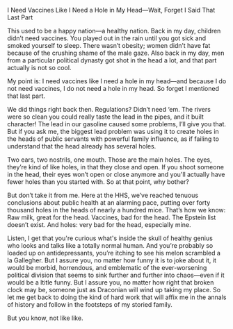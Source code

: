 I Need Vaccines Like I Need a Hole in My Head—Wait, Forget I Said That Last Part

This used to be a happy nation—a healthy nation. Back in my day, children didn’t need vaccines. You played out in the rain until you got sick and smoked yourself to sleep. There wasn’t obesity; women didn’t have fat because of the crushing shame of the male gaze. Also back in my day, men from a particular political dynasty got shot in the head a lot, and that part actually is not so cool.

My point is: I need vaccines like I need a hole in my head—and because I do not need vaccines, I do not need a hole in my head. So forget I mentioned that last part.

We did things right back then. Regulations? Didn’t need ‘em. The rivers were so clean you could really taste the lead in the pipes, and it built character! The lead in our gasoline caused some problems, I’ll give you that. But if you ask me, the biggest lead problem was using it to create holes in the heads of public servants with powerful family influence, as if failing to understand that the head already has several holes.

Two ears, two nostrils, one mouth. Those are the main holes. The eyes, they’re kind of like holes, in that they close and open. If you shoot someone in the head, their eyes won’t open or close anymore and you'll actually have fewer holes than you started with. So at that point, why bother?

But don’t take it from me. Here at the HHS, we’ve reached tenuous conclusions about public health at an alarming pace, putting over forty thousand holes in the heads of nearly a hundred mice. That’s how we know: Raw milk, great for the head. Vaccines, bad for the head. The Epstein list doesn’t exist. And holes: very bad for the head, especially mine.

Listen, I get that you're curious what's inside the skull of healthy genius who looks and talks like a totally normal human. And you’re probably so loaded up on antidepressants, you’re itching to see his melon scrambled a la Gallegher. But I assure you, no matter how funny it is to joke about it, it would be morbid, horrendous, and emblematic of the ever-worsening political division that seems to sink further and further into chaos—even if it would be a ltitle funny. But I assure you, no matter how right that broken clock may be,  someone just as Draconian will wind up taking my place. So let me get back to doing the kind of hard work that will affix me in the annals of history and follow in the footsteps of my storied family.

But you know, not like like.

